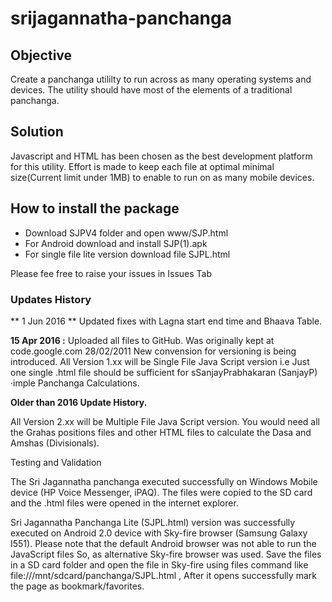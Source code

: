 # srijagannatha-panchanga

## Objective
Create a panchanga utililty to run across as many operating systems and devices. The utility should have most of the elements of a traditional panchanga.

## Solution

Javascript and HTML has been chosen as the best development platform for this utility. Effort is made to keep each file at optimal minimal size(Current limit under 1MB) to enable to run on as many mobile devices.

## How to install the package

 * Download SJPV4 folder and open www/SJP.html
 * For Android download and install SJP(1).apk
 * For single file lite version download file SJPL.html

Please fee free to raise your issues in Issues Tab

### Updates History
** 1 Jun 2016 ** Updated fixes with Lagna start end time and Bhaava Table.

**15 Apr 2016 :** Uploaded all files to GitHub. Was originally kept at code.google.com
28/02/2011 New convension for versioning is being introduced. All Version 1.xx will be Single File Java Script version i.e Just one single .html file should be sufficient for sSanjayPrabhakaran (SanjayP) ·imple Panchanga Calculations.

**Older than 2016 Update History.**

All Version 2.xx will be Multiple File Java Script version. You would need all the Grahas positions files and other HTML files to calculate the Dasa and Amshas (Divisionals).

Testing and Validation

The Sri Jagannatha panchanga executed successfully on Windows Mobile device (HP Voice Messenger, iPAQ). The files were copied to the SD card and the .html files were opened in the internet explorer.

Sri Jagannatha Panchanga Lite (SJPL.html) version was successfully executed on Android 2.0 device with Sky-fire browser (Samsung Galaxy I551). Please note that the default Android browser was not able to run the JavaScript files So, as alternative Sky-fire browser was used. Save the files in a SD card folder and open the file in Sky-fire using files command like file:///mnt/sdcard/panchanga/SJPL.html , After it opens successfully mark the page as bookmark/favorites.
